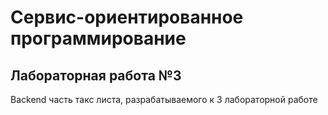 # Сервис-ориентированное программирование
## Лабораторная работа №3
Backend часть такс листа, разрабатываемого к 3 лабораторной работе
